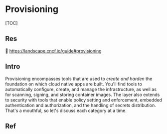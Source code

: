# Provisioning

[TOC]



## Res
📂 https://landscape.cncf.io/guide#provisioning



## Intro
Provisioning encompasses tools that are used to _create and harden_ the foundation on which cloud native apps are built. You'll find tools to automatically configure, create, and manage the infrastructure, as well as for scanning, signing, and storing container images. The layer also extends to security with tools that enable policy setting and enforcement, embedded authentication and authorization, and the handling of secrets distribution. That's a mouthful, so let's discuss each category at a time.



## Ref

